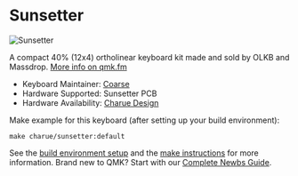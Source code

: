 # Sunsetter

![Sunsetter](https://cdn.shopify.com/s/files/1/0476/6590/5825/products/Sunsetter-White_RedSun-0001_1024x1024@2x.png)

A compact 40% (12x4) ortholinear keyboard kit made and sold by OLKB and Massdrop. [More info on qmk.fm](http://qmk.fm/planck/)

* Keyboard Maintainer: [Coarse](https://github.com/coarse)
* Hardware Supported: Sunsetter PCB
* Hardware Availability: [Charue Design](https://charue-design.com/)

Make example for this keyboard (after setting up your build environment):

    make charue/sunsetter:default

See the [build environment setup](https://docs.qmk.fm/#/getting_started_build_tools) and the [make instructions](https://docs.qmk.fm/#/getting_started_make_guide) for more information. Brand new to QMK? Start with our [Complete Newbs Guide](https://docs.qmk.fm/#/newbs).
